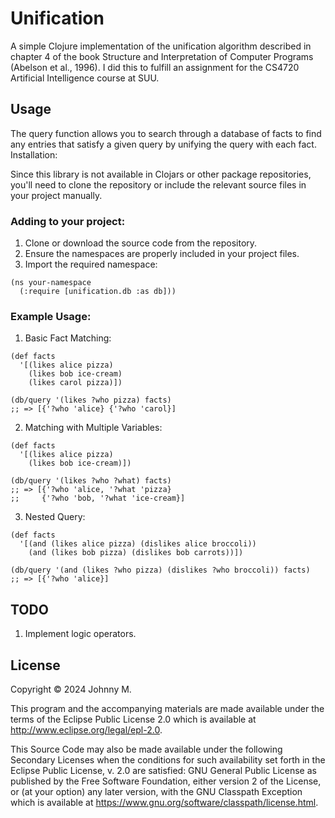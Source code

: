 # Unification

A simple Clojure implementation of the unification algorithm described in chapter 4 of the book Structure and Interpretation of Computer Programs (Abelson et al., 1996). I did this to fulfill an assignment for the CS4720 Artificial Intelligence course at SUU.

## Usage
The query function allows you to search through a database of facts to find any entries that satisfy a given query by unifying the query with each fact.
Installation:

Since this library is not available in Clojars or other package repositories, you'll need to clone the repository or include the relevant source files in your project manually.

### Adding to your project:
1. Clone or download the source code from the repository.
2. Ensure the namespaces are properly included in your project files.
3. Import the required namespace:
```
(ns your-namespace
  (:require [unification.db :as db]))
```

### Example Usage:
1. Basic Fact Matching:
```
(def facts
  '[(likes alice pizza)
    (likes bob ice-cream)
    (likes carol pizza)])

(db/query '(likes ?who pizza) facts)
;; => [{'?who 'alice} {'?who 'carol}]
```
2. Matching with Multiple Variables:
```
(def facts
  '[(likes alice pizza)
    (likes bob ice-cream)])

(db/query '(likes ?who ?what) facts)
;; => [{'?who 'alice, '?what 'pizza}
;;     {'?who 'bob, '?what 'ice-cream}]
```
3. Nested Query:
```
(def facts
  '[(and (likes alice pizza) (dislikes alice broccoli))
    (and (likes bob pizza) (dislikes bob carrots))])

(db/query '(and (likes ?who pizza) (dislikes ?who broccoli)) facts)
;; => [{'?who 'alice}]

```

## TODO
1. Implement logic operators.

## License

Copyright © 2024 Johnny M.

This program and the accompanying materials are made available under the
terms of the Eclipse Public License 2.0 which is available at
http://www.eclipse.org/legal/epl-2.0.

This Source Code may also be made available under the following Secondary
Licenses when the conditions for such availability set forth in the Eclipse
Public License, v. 2.0 are satisfied: GNU General Public License as published by
the Free Software Foundation, either version 2 of the License, or (at your
option) any later version, with the GNU Classpath Exception which is available
at https://www.gnu.org/software/classpath/license.html.
